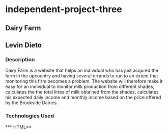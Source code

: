# independent-project-three

## Dairy Farm
## Levin Dieto
### Description
Dairy Farm is a website that helps an individual who has just acqured the farm in the upcountry and having several errands to run to an extent that monitoring this firm becomes a problem. The website will therefore make it easy for an individual to monitor milk production from different shades, calculates the the total litres of milk obtained from the shades, calculates his expected daily income and monthly income based on the price offered by the Brookside Dairies.
### Technologies Used
*** HTML**
>>